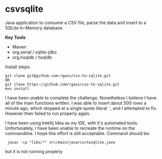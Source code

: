 # csvsqlite

Java application to consume a CSV file, parse the data and insert to a SQLite In-Memory database.

**Key Tools**
- Maven
- org.xerial / sqlite-jdbc
- org.hsqldb / hsqldb

Install steps:
```
git clone git@github.com:rgavs/csv-to-sqlite.git
OR
git clone https://github.com/rgavs/csv-to-sqlite.git
mvn install
```

I have been unable to complete the challenge. Nonetheless I believe I have all of
the main functions written. I was able to insert about 500 rows a minute ago, which stopped at
a single quote literal `'`, and I attempted to fix. However then failed to run properly again.

I have been using Intellij Idea as my IDE, with it's automated tools. Unfortunately, I have been
unable to recreate the runtime on the commandline. I hope this effort is still acceptable.
Command should be:

``` javac -cp "libs/*" src/main/java/csvtosqlite.java```

but it is not running properly
